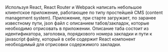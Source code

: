 Используя React, React Router и Webpack написать небольшое клиентское приложение, работающее по типу простейшей CMS (content management system).
Приложение, при старте загружает, по заранее известному пути, json файл с описанием табов/закладок, которые необходимо отрисовать в приложении.
Описание таба состоит из идентификатора, заголовка, порядкового номера закладки и пути к javascript файлу, который в себе содержит React компонент необходимый для отрисовки содержимого закладки.
